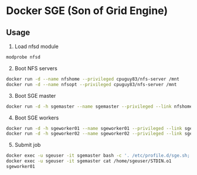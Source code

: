 Docker SGE (Son of Grid Engine)
====

Usage
----
1. Load nfsd module

  ```bash
  modprobe nfsd
  ```

2. Boot NFS servers

  ```bash
  docker run -d --name nfshome --privileged cpuguy83/nfs-server /mnt
  docker run -d --name nfsopt --privileged cpuguy83/nfs-server /mnt
  ```

3. Boot SGE master

  ```bash
  docker run -d -h sgemaster --name sgemaster --privileged --link nfshome:nfshome --link nfsopt:nfsopt wtakase/sge-master
  ```

4. Boot SGE workers

  ```bash
  docker run -d -h sgeworker01 --name sgeworker01 --privileged --link sgemaster:sgemaster --link nfshome:nfshome --link nfsopt:nfsopt wtakase/sge-worker
  docker run -d -h sgeworker02 --name sgeworker02 --privileged --link sgemaster:sgemaster --link nfshome:nfshome --link nfsopt:nfsopt wtakase/sge-worker
  ```

5. Submit job

  ```bash
  docker exec -u sgeuser -it sgemaster bash -c '. /etc/profile.d/sge.sh; echo "/bin/hostname" | qsub'
  docker exec -u sgeuser -it sgemaster cat /home/sgeuser/STDIN.o1
  sgeworker01
  ```

